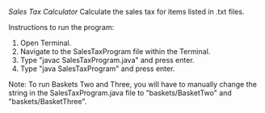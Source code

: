 *Sales Tax Calculator*
Calculate the sales tax for items listed in .txt files.

Instructions to run the program:

1. Open Terminal.
2. Navigate to the SalesTaxProgram file within the Terminal.
3. Type "javac SalesTaxProgram.java" and press enter.
4. Type "java SalesTaxProgram" and press enter.

Note: To run Baskets Two and Three, you will have to manually change the string in the SalesTaxProgram.java file to "baskets/BasketTwo" and "baskets/BasketThree".


